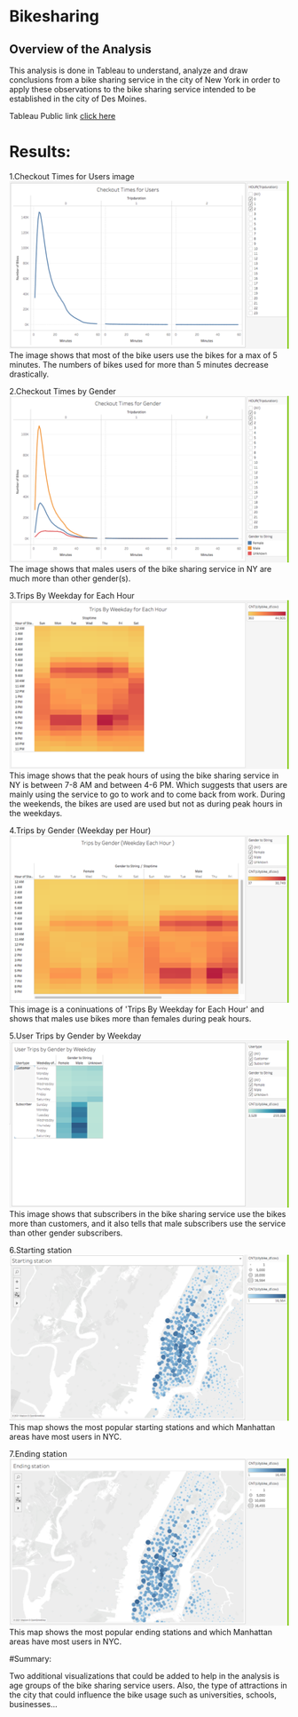 # Bikesharing

## Overview of the Analysis

This analysis is done in Tableau to understand, analyze and draw conclusions from a bike sharing service in the city of New York in order to apply these observations to the bike sharing service intended to be established in the city of Des Moines.

Tableau Public link [click here](https://public.tableau.com/views/Citbike_df/CityBike-NY?:language=en-US&:display_count=n&:origin=viz_share_link)


# Results:

1.Checkout Times for Users image
![](https://github.com/mdabbous88/bikesharing/blob/main/Checkout%20Times%20for%20Users.png) 
The image shows that most of the bike users use the bikes for a max of 5 minutes. The numbers of bikes  used for more than 5 minutes decrease drastically.

2.Checkout Times by Gender
![](https://github.com/mdabbous88/bikesharing/blob/main/Checkout%20Times%20for%20Gender.png) 
The image shows that males users of the bike sharing service in NY are much more than other gender(s).

3.Trips By Weekday for Each Hour
![](https://github.com/mdabbous88/bikesharing/blob/main/Trips%20By%20Weekday%20for%20Each%20Hour.png) 
This image shows that the peak hours of using the bike sharing service in NY is between 7-8 AM and between 4-6 PM. Which suggests that users are mainly using the service to go to work and to come back from work. During the weekends, the bikes are used are used but not as during peak hours in the weekdays.

4.Trips by Gender (Weekday per Hour)
![](https://github.com/mdabbous88/bikesharing/blob/main/Trips%20by%20Gender%20(Weekday%20per%20Hour).png) 
This image is a coninuations of 'Trips By Weekday for Each Hour' and shows that males use bikes more than females during peak hours.

5.User Trips by Gender by Weekday
![](https://github.com/mdabbous88/bikesharing/blob/main/User%20Trips%20by%20Gender%20by%20Weekday.png) 
This image shows that subscribers in the bike sharing service use the bikes more than customers, and it also tells that male subscribers use the service than other gender subscribers.

6.Starting station
![](https://github.com/mdabbous88/bikesharing/blob/main/Starting%20Station.png) 
This map shows the most popular starting stations and which Manhattan areas have most users in NYC.

7.Ending station
![](https://github.com/mdabbous88/bikesharing/blob/main/Ending%20station.png) 
This map shows the most popular ending stations and which Manhattan areas have most users in NYC.

#Summary:

Two additional visualizations that could be added to help in the analysis is age groups of the bike sharing service users. Also, the type of attractions in the city that could influence the bike usage such as universities, schools, businesses...
